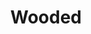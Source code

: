 ---
permalink: /programming/wooded
title: Wooded
image_url: programming/wooded.png
github_project_title: Wooded
roles: Level design, gameplay design, storyboarding, UI design, event scripting, tilemap, art
controls: Mouse left click to choose options, Arrow Keys or WASD to move, optional controller input
description: 'Wooded was created at the Kansas State University Annual Game Jam in February 2019 based on the theme "Left Behind." I worked alongside two other team members to develop this game using Unity 2018.3, with my primary roles including level design, UI design, event scripting, tilemap, and some art using Photoshop. This game features original art and original music, as everything in the game was created from scratch.'
what_i_learned: I learned how to use Photoshop for developing the title screen text art ("Wooded", "Start", and "Quit"). I also learned about tilemaps and how to use them to implement the maze, the forest, and a river scene (not implemented in the game jam build).
what_i_do_differently: I would've researched more efficient use of tilemaps, but it wasn't bad for my first time.
---